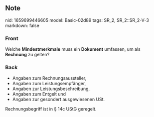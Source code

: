 ## Note
nid: 1659699446605
model: Basic-02d89
tags: SR_2, SR_2::SR_2-V-3
markdown: false

### Front
Welche <b>Mindestmerkmale</b> muss ein <b>Dokument</b> umfassen, um
als <b>Rechnung</b> zu gelten?

### Back
<ul><li>Angaben zum Rechnungsaussteller,</li><li>Angaben zum Leistungsempfänger, </li><li>Angaben zur Leistungsbeschreibung, </li><li>Angaben zum Entgelt und </li><li>Angaben zur gesondert ausgewiesenen USt.</li></ul><div>Rechnungsbegriff ist in § 14c UStG geregelt.</div>
